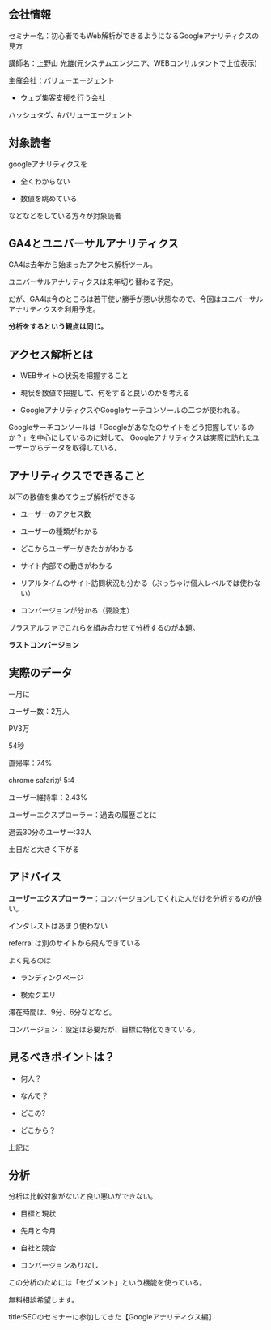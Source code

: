 




## 会社情報

セミナー名：初心者でもWeb解析ができるようになるGoogleアナリティクスの見方

講師名：上野山 光雄(元システムエンジニア、WEBコンサルタントで上位表示)

主催会社：バリューエージェント

- ウェブ集客支援を行う会社

ハッシュタグ、#バリューエージェント


## 対象読者

googleアナリティクスを

- 全くわからない

- 数値を眺めている

などなどをしている方々が対象読者


## GA4とユニバーサルアナリティクス

GA4は去年から始まったアクセス解析ツール。

ユニバーサルアナリティクスは来年切り替わる予定。

だが、GA4は今のところは若干使い勝手が悪い状態なので、今回はユニバーサルアナリティクスを利用予定。

**分析をするという観点は同じ。**


## アクセス解析とは

- WEBサイトの状況を把握すること

- 現状を数値で把握して、何をすると良いのかを考える

- GoogleアナリティクスやGoogleサーチコンソールの二つが使われる。

Googleサーチコンソールは「Googleがあなたのサイトをどう把握しているのか？」を中心にしているのに対して、
Googleアナリティクスは実際に訪れたユーザーからデータを取得している。

## アナリティクスでできること

以下の数値を集めてウェブ解析ができる

- ユーザーのアクセス数

- ユーザーの種類がわかる
  
- どこからユーザーがきたかがわかる

- サイト内部での動きがわかる

- リアルタイムのサイト訪問状況も分かる（ぶっちゃけ個人レベルでは使わない）

- コンバージョンが分かる（要設定）

プラスアルファでこれらを組み合わせて分析するのが本題。

**ラストコンバージョン**



## 実際のデータ

一月に

ユーザー数：2万人

PV3万

54秒

直帰率：74%

chrome safariが 5:4

ユーザー維持率：2.43%

ユーザーエクスプローラー：過去の履歴ごとに


過去30分のユーザー:33人

土日だと大きく下がる




## アドバイス

**ユーザーエクスプローラー**：コンバージョンしてくれた人だけを分析するのが良い。

インタレストはあまり使わない

referral は別のサイトから飛んできている

よく見るのは

- ランディングページ

- 検索クエリ

滞在時間は、9分、6分などなど。



コンバージョン：設定は必要だが、目標に特化できている。



## 見るべきポイントは？

- 何人？

- なんで？

- どこの?

- どこから？

上記に

## 分析

分析は比較対象がないと良い悪いができない。

- 目標と現状

- 先月と今月

- 自社と競合

- コンバージョンありなし

この分析のためには「セグメント」という機能を使っている。





























無料相談希望します。



















title:SEOのセミナーに参加してきた【Googleアナリティクス編】









